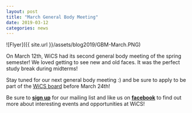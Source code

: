 ```yaml
---
layout: post
title: "March General Body Meeting"
date: 2019-03-12
categories: news
---
```


![Flyer]({{ site.url }}/assets/blog2019/GBM-March.PNG)

On March 12th, WiCS had its second general body meeting of the spring semester! We loved getting to see new and old faces. It was the perfect study break during midterms!

Stay tuned for our next general body meeting :) and be sure to apply to be part of the [WiCS board] before March 24th!

Be sure to [**sign up**][mailinglist] for our mailing list and like us on [**facebook**][facebook] to find out more about interesting events and opportunities at WiCS! 

[WiCS board]: https://docs.google.com/forms/d/e/1FAIpQLSfvdESn3ufMnnMPOxPjdBRUCnu5ujz-cuFmrXKRJBGtfSSxhQ/viewform?fbclid=IwAR1Y0ptxKVQN_03ttM04WUadL_c1TKRm889-9dXEdM-qrC3QL9Uoho7nClg
[mailinglist]: http://columbia.us9.list-manage.com/subscribe?u=4c6a1c710f8ab9cce10272368&id=593b5faa43
[facebook]:https://www.facebook.com/CUWICS
